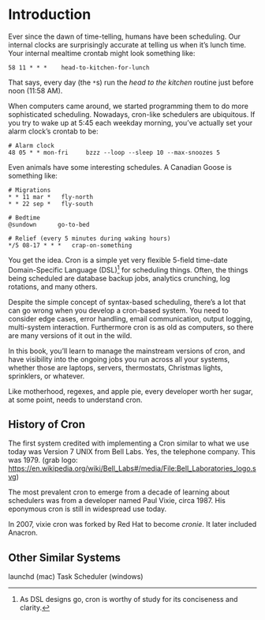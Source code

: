 # Introduction

Ever since the dawn of time-telling, humans have been scheduling. Our internal
clocks are surprisingly accurate at telling us when it’s lunch time. Your
internal mealtime crontab might look something like:

    58 11 * * *    head-to-kitchen-for-lunch

That says, every day (the `*`s) run the _head to the kitchen_ routine just
before noon (11:58 AM).

When computers came around, we started programming them to do more
sophisticated scheduling. Nowadays, cron-like schedulers are ubiquitous. If
you try to wake up at 5:45 each weekday morning, you’ve actually set your
alarm clock’s crontab to be:

    # Alarm clock
    48 05 * * mon-fri     bzzz --loop --sleep 10 --max-snoozes 5

Even animals have some interesting schedules. A Canadian Goose is something
like:

    # Migrations
    * * 11 mar *   fly-north
    * * 22 sep *   fly-south

    # Bedtime
    @sundown      go-to-bed

    # Relief (every 5 minutes during waking hours)
    */5 08-17 * * *   crap-on-something

You get the idea. Cron is a simple yet very flexible 5-field time-date
Domain-Specific Language (DSL)[^dsl] for scheduling things. Often, the things being
scheduled are database backup jobs, analytics crunching, log rotations, and
many others.

Despite the simple concept of syntax-based scheduling, there’s a lot that can
go wrong when you develop a cron-based system. You need to consider edge
cases, error handling, email communication, output logging, multi-system
interaction. Furthermore cron is as old as computers, so there are many
versions of it out in the wild.

In this book, you’ll learn to manage the mainstream versions of cron, and have
visibility into the ongoing jobs you run across all your systems, whether
those are laptops, servers, thermostats, Christmas lights, sprinklers, or
whatever.

Like motherhood, regexes, and apple pie, every developer worth her sugar, at
some point, needs to understand cron.

[^dsl]: As DSL designs go, cron is worthy of study for its conciseness and
  clarity.


## History of Cron

The first system credited with implementing a Cron similar to what we use
today was Version 7 UNIX from Bell Labs. Yes, the telephone company. This was
1979. (grab logo: https://en.wikipedia.org/wiki/Bell_Labs#/media/File:Bell_Laboratories_logo.svg)

The most prevalent cron to emerge from a decade of learning about schedulers
was from a developer named Paul Vixie, circa 1987. His eponymous cron is still
in widespread use today.

In 2007, vixie cron was forked by Red Hat to become _cronie_. It later
included Anacron.


## Other Similar Systems
launchd (mac)
Task Scheduler (windows)
